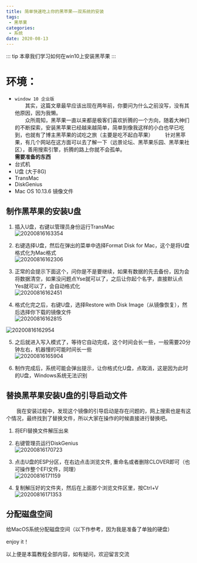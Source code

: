 ```yaml
---
title: 简单快速吃上你的黑苹果——双系统的安装
tags:
 - 黑苹果
categories:
 - 系统
date: 2020-08-13
---
```

::: tip 
本章我们学习如何在win10上安装黑苹果
::: 
# 环境：  
- `window 10 企业版`  
　　其实，这篇文章最早应该出现在两年前，你要问为什么之前没写，没有其他原因，因为我懒。  
　　众所周知，黑苹果一直以来都是极客们喜欢折腾的一个方向，随着大神们的不断探索，安装黑苹果已经越来越简单，简单到像我这样的小白也早已吃到，也就有了博主黑苹果的试吃之旅（主要是吃不起白苹果）
　　针对黑苹果，有几个网站在这方面可以去了解一下（远景论坛、黑苹果乐园、黑苹果社区），善用搜索引擎，折腾的路上你就不会孤单。  
**需要准备的东西**
- 台式机
- U盘 (大于8G)
- TransMac
- DiskGenius
- Mac OS 10.13.6 镜像文件


## 制作黑苹果的安装U盘
1. 插入U盘，右键以管理员身份运行TransMac  
![20200816163354](https://cdn.jsdelivr.net/gh/hudiegu/cdn/img/2020/08/16/20200816163354.png)

2. 右键选择U盘，然后在弹出的菜单中选择Format Disk for Mac，这个是将U盘格式化为Mac格式  
![20200816162306](https://cdn.jsdelivr.net/gh/hudiegu/cdn/img/2020/08/16/20200816162306.png)

3. 正常的会提示下面这个，问你是不是要继续，如果有数据的先去备份，因为会将数据清空，如果没问题点Yse就可以了，之后让你起个名字，直接默认点Yes就可以了，会自动格式化  
![20200816162451](https://cdn.jsdelivr.net/gh/hudiegu/cdn/img/20200816162451.png)


4. 格式化完之后，右键U盘，选择Restore with Disk Image（从镜像恢复），然后选择你下载的镜像文件  
![20200816162815](https://cdn.jsdelivr.net/gh/hudiegu/cdn/img/20200816162815.png)  

![20200816162954](https://cdn.jsdelivr.net/gh/hudiegu/cdn/img/20200816162954.png)  



5. 之后就进入写入模式了，等待它自动完成，这个时间会长一些，一般需要20分钟左右，机器慢的可能时间长一些  
![20200816165904](https://cdn.jsdelivr.net/gh/hudiegu/cdn/img/20200816165904.png)


6. 制作完成后，系统可能会弹出提示，让你格式化U盘，点取消，这是因为此时的U盘，Windows系统无法识别


## 替换黑苹果安装U盘的引导启动文件

　　我在安装过程中，发现这个镜像的引导启动是存在问题的，网上搜索也是有这个情况，最终找到了替换文件，所以大家在操作的时候直接进行替换吧。

1. 将EFI替换文件解压出来  


2. 右键管理员运行DiskGenius  
![20200816170723](https://cdn.jsdelivr.net/gh/hudiegu/cdn/img/20200816170723.png)

3. 点击U盘的ESP分区，在右边点击浏览文件, 重命名或者删除CLOVER即可（也可操作整个EFI文件，同理）  
![20200816171159](https://cdn.jsdelivr.net/gh/hudiegu/cdn/img/20200816171159.png)

4. 复制解压好的文件夹，然后在上面那个浏览文件区里，按Ctrl+V  
![20200816171353](https://cdn.jsdelivr.net/gh/hudiegu/cdn/img/2020/08/16/20200816171353.png)



## 分配磁盘空间
给MacOS系统分配磁盘空间（以下作参考，因为我是准备了单独的硬盘）



enjoy it！</br>

以上便是本篇教程全部内容，如有疑问，欢迎留言交流
